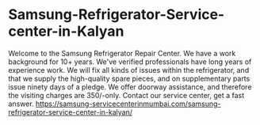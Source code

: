 # Samsung-Refrigerator-Service-center-in-Kalyan
Welcome to the Samsung Refrigerator Repair Center. We have a work background for 10+ years. We've verified professionals have long years of experience work. We will fix all kinds of issues within the refrigerator, and that we supply the high-quality spare pieces, and on supplementary parts issue ninety days of a pledge. We offer doorway assistance, and therefore the visiting charges are 350/-only. Contact our service center, get a fast answer. https://samsung-servicecenterinmumbai.com/samsung-refrigerator-service-center-in-kalyan/
